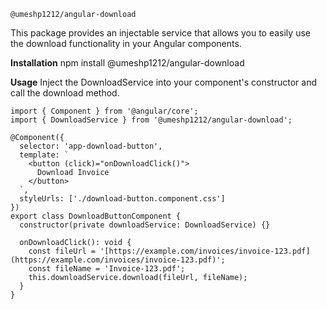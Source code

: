`@umeshp1212/angular-download`

This package provides an injectable service that allows you to easily use the download functionality in your Angular components.

**Installation**
npm install @umeshp1212/angular-download

**Usage**
Inject the DownloadService into your component's constructor and call the download method.

```
import { Component } from '@angular/core';
import { DownloadService } from '@umeshp1212/angular-download';

@Component({
  selector: 'app-download-button',
  template: `
    <button (click)="onDownloadClick()">
      Download Invoice
    </button>
  `,
  styleUrls: ['./download-button.component.css']
})
export class DownloadButtonComponent {
  constructor(private downloadService: DownloadService) {}

  onDownloadClick(): void {
    const fileUrl = '[https://example.com/invoices/invoice-123.pdf](https://example.com/invoices/invoice-123.pdf)';
    const fileName = 'Invoice-123.pdf';
    this.downloadService.download(fileUrl, fileName);
  }
}
```